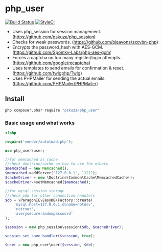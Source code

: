 # php_user

[![Build Status](https://travis-ci.org/pskuza/php_user.svg?branch=master)](https://travis-ci.org/pskuza/php_user)
[![StyleCI](https://styleci.io/repos/93275012/shield?branch=master)](https://styleci.io/repos/93275012)

* Uses php_session for session management. (https://github.com/pskuza/php_session) 
* Checks for weak passwords. (https://github.com/bjeavons/zxcvbn-php) 
* Encrypts the password_hash with AES-GCM. (https://github.com/Spomky-Labs/php-aes-gcm)
* Forces a captcha on too many register/login attempts. (https://github.com/google/recaptcha)
* Uses templates to send emails for confirmation & reset. (https://github.com/twigphp/Twig)
* Uses PHPMailer for sending the actual emails. (https://github.com/PHPMailer/PHPMailer)


## Install

``` sh
php composer.phar require "pskuza/php_user"
```

### Basic usage and what works
``` php
<?php

require('vendor/autoload.php');

use php_user\user;

//for memcached as cache
//check doctrine/cache on how to use the others
$memcached = new Memcached();
$memcached->addServer('127.0.0.1', 11211);
$cacheDriver = new \Doctrine\Common\Cache\MemcachedCache();
$cacheDriver->setMemcached($memcached);

//for mysql session storage
//check pdo for other connection handlers
$db = \ParagonIE\EasyDB\Factory::create(
    'mysql:host=127.0.0.1;dbname=notdev',
    'notroot',
    'averysecurerandompassword'
);

$session = new php_session\session($db, $cacheDriver);

session_set_save_handler($session, true);

$user = new php_user\user($session, $db);

```
